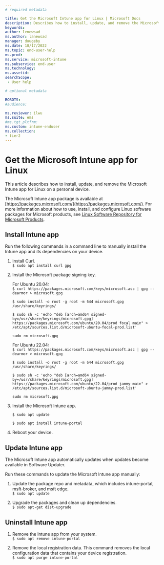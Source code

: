 ```yaml
---
# required metadata

title: Get the Microsoft Intune app for Linux | Microsoft Docs
description: Describes how to install, update, and remove the Microsoft Intune app for Linux. 
keywords:
author: lenewsad
ms.author: lanewsad
manager: dougeby
ms.date: 10/17/2022
ms.topic: end-user-help
ms.prod:
ms.service: microsoft-intune
ms.subservice: end-user
ms.technology:
ms.assetid: 
searchScope:
 - User help

# optional metadata

ROBOTS:  
#audience:

ms.reviewer: ilwu
ms.suite: ems
#ms.tgt_pltfrm:
ms.custom: intune-enduser
ms.collection:
- tier2
---  
```


# Get the Microsoft Intune app for Linux   

This article describes how to install, update, and remove the Microsoft Intune app for Linux on a  personal device.  

The Microsoft Intune app package is available at [https://packages.microsoft.com/](https://packages.microsoft.com/). For more information about how to use, install, and configure Linux software packages for Microsoft products, see [Linux Software Repository for Microsoft Products](/windows-server/administration/linux-package-repository-for-microsoft-software).  

## Install Intune app  
Run the following commands in a command line to manually install the Intune app and its dependencies on your device.  

1. Install Curl.  
    `$ sudo apt install curl gpg` 

2. Install the Microsoft package signing key.  

   For Ubuntu 20.04:  
    `$ curl https://packages.microsoft.com/keys/microsoft.asc | gpg --dearmor > microsoft.gpg`  
 
    `$ sudo install -o root -g root -m 644 microsoft.gpg /usr/share/keyrings/` 

    `$ sudo sh -c 'echo "deb [arch=amd64 signed-by=/usr/share/keyrings/microsoft.gpg] https://packages.microsoft.com/ubuntu/20.04/prod focal main" > /etc/apt/sources.list.d/microsoft-ubuntu-focal-prod.list'` 

    `sudo rm microsoft.gpg` 
    
    For Ubuntu 22.04:  
     `$ curl https://packages.microsoft.com/keys/microsoft.asc | gpg --dearmor > microsoft.gpg`  
     
     `$ sudo install -o root -g root -m 644 microsoft.gpg /usr/share/keyrings/`  
     
     `$ sudo sh -c 'echo "deb [arch=amd64 signed-by=/usr/share/keyrings/microsoft.gpg] https://packages.microsoft.com/ubuntu/22.04/prod jammy main" > /etc/apt/sources.list.d/microsoft-ubuntu-jammy-prod.list'`  
     
     `sudo rm microsoft.gpg`  

3. Install the Microsoft Intune app.  

    `$ sudo apt update` 

    `$ sudo apt install intune-portal` 

4. Reboot your device.   

## Update Intune app 
The Microsoft Intune app automatically updates when updates become available in Software Updater.   

Run these commands to update the Microsoft Intune app manually:    

1. Update the package repo and metadata, which includes intune-portal, msft-broker, and msft edge.  
    `$ sudo apt update` 
 
2. Upgrade the packages and clean up dependencies.   
    `$ sudo apt-get dist-upgrade`  

## Uninstall Intune app 

1. Remove the Intune app from your system.   
    `$ sudo apt remove intune-portal` 

2. Remove the local registration data. This command removes the local configuration data that contains your device registration.     
    `$ sudo apt purge intune-portal` 

 
